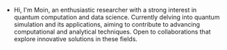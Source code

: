 - Hi, I'm Moin, an enthusiastic researcher with a strong interest in quantum computation and data science. Currently delving into quantum simulation and its applications, aiming to contribute to advancing computational and analytical techniques. Open to collaborations that explore innovative solutions in these fields.
